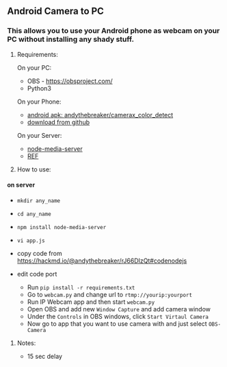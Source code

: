 ## Android Camera to PC

### This allows you to use your Android phone as webcam on your PC without installing any shady stuff.

1. Requirements:

	On your PC:
	- OBS - https://obsproject.com/
	- Python3

	On your Phone:
	- [android apk: andythebreaker/camerax_color_detect](https://github.com/andythebreaker/camerax_color_detect)
	- [download from github](https://github.com/andythebreaker/camerax_color_detect/files/8709069/app-release.zip)
	
	On your Server:
	- [node-media-server](https://www.npmjs.com/package/node-media-server)
	- [REF](https://hackmd.io/@andythebreaker/rJ66DIzQt#%E4%BC%BA%E6%9C%8D%E5%99%A8)

2. How to use:

#### on server

- `mkdir any_name`
- `cd any_name`
- `npm install node-media-server`
- `vi app.js`
- copy code from https://hackmd.io/@andythebreaker/rJ66DIzQt#codenodejs
- edit code port

	- Run `pip install -r requirements.txt`
	- Go to `webcam.py` and change url to `rtmp://yourip:yourport`
	- Run IP Webcam app and then start `webcam.py`
	- Open OBS and add new `Window Capture` and add camera window
	- Under the `Controls` in OBS windows, click `Start Virtaul Camera`
	- Now go to app that you want to use camera with and just select `OBS-Camera`

1. Notes:
   
	- 15 sec delay
